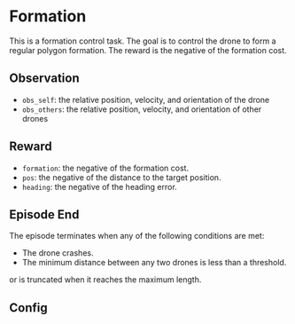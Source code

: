 Formation
=========

This is a formation control task. The goal is to control the drone to form a
regular polygon formation. The reward is the negative of the formation cost.

## Observation
- `obs_self`: the relative position, velocity, and orientation of the drone
- `obs_others`: the relative position, velocity, and orientation of other drones

## Reward

- `formation`: the negative of the formation cost.
- `pos`: the negative of the distance to the target position.
- `heading`: the negative of the heading error.

## Episode End

The episode terminates when any of the following conditions are met:
- The drone crashes.
- The minimum distance between any two drones is less than a threshold.

or is truncated when it reaches the maximum length.

## Config

